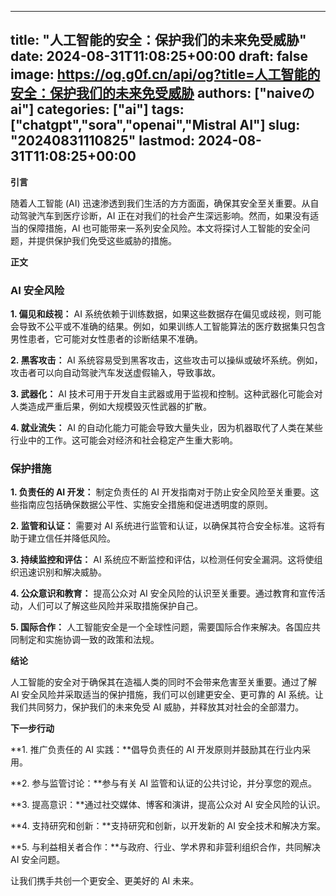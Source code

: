 
---
title: "人工智能的安全：保护我们的未来免受威胁"
date: 2024-08-31T11:08:25+00:00
draft: false
image: https://og.g0f.cn/api/og?title=人工智能的安全：保护我们的未来免受威胁
authors: ["naiveのai"]
categories: ["ai"]
tags: ["chatgpt","sora","openai","Mistral AI"]
slug: "20240831110825"
lastmod: 2024-08-31T11:08:25+00:00
---
**引言**

随着人工智能 (AI) 迅速渗透到我们生活的方方面面，确保其安全至关重要。从自动驾驶汽车到医疗诊断，AI 正在对我们的社会产生深远影响。然而，如果没有适当的保障措施，AI 也可能带来一系列安全风险。本文将探讨人工智能的安全问题，并提供保护我们免受这些威胁的措施。

**正文**

### AI 安全风险

**1. 偏见和歧视：**
AI 系统依赖于训练数据，如果这些数据存在偏见或歧视，则可能会导致不公平或不准确的结果。例如，如果训练人工智能算法的医疗数据集只包含男性患者，它可能对女性患者的诊断结果不准确。

**2. 黑客攻击：**
AI 系统容易受到黑客攻击，这些攻击可以操纵或破坏系统。例如，攻击者可以向自动驾驶汽车发送虚假输入，导致事故。

**3. 武器化：**
AI 技术可用于开发自主武器或用于监视和控制。这种武器化可能会对人类造成严重后果，例如大规模毁灭性武器的扩散。

**4. 就业流失：**
AI 的自动化能力可能会导致大量失业，因为机器取代了人类在某些行业中的工作。这可能会对经济和社会稳定产生重大影响。

### 保护措施

**1. 负责任的 AI 开发：**
制定负责任的 AI 开发指南对于防止安全风险至关重要。这些指南应包括确保数据公平性、实施安全措施和促进透明度的原则。

**2. 监管和认证：**
需要对 AI 系统进行监管和认证，以确保其符合安全标准。这将有助于建立信任并降低风险。

**3. 持续监控和评估：**
AI 系统应不断监控和评估，以检测任何安全漏洞。这将使组织迅速识别和解决威胁。

**4. 公众意识和教育：**
提高公众对 AI 安全风险的认识至关重要。通过教育和宣传活动，人们可以了解这些风险并采取措施保护自己。

**5. 国际合作：**
人工智能安全是一个全球性问题，需要国际合作来解决。各国应共同制定和实施协调一致的政策和法规。

**结论**

人工智能的安全对于确保其在造福人类的同时不会带来危害至关重要。通过了解 AI 安全风险并采取适当的保护措施，我们可以创建更安全、更可靠的 AI 系统。让我们共同努力，保护我们的未来免受 AI 威胁，并释放其对社会的全部潜力。

**下一步行动**

**1. 推广负责任的 AI 实践：**倡导负责任的 AI 开发原则并鼓励其在行业内采用。

**2. 参与监管讨论：**参与有关 AI 监管和认证的公共讨论，并分享您的观点。

**3. 提高意识：**通过社交媒体、博客和演讲，提高公众对 AI 安全风险的认识。

**4. 支持研究和创新：**支持研究和创新，以开发新的 AI 安全技术和解决方案。

**5. 与利益相关者合作：**与政府、行业、学术界和非营利组织合作，共同解决 AI 安全问题。

让我们携手共创一个更安全、更美好的 AI 未来。